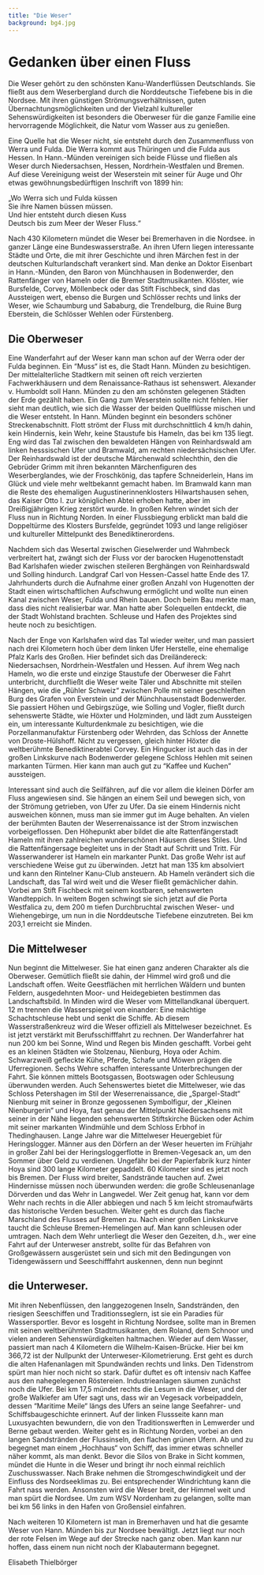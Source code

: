 ```yaml
---
title: "Die Weser"
background: bg4.jpg
---
```


# Gedanken über einen Fluss
Die Weser gehört zu den schönsten Kanu-Wanderflüssen Deutschlands. Sie fließt aus dem Weserbergland durch die Norddeutsche Tiefebene bis in die Nordsee. Mit ihren günstigen Strömungsverhältnissen, guten Übernachtungsmöglichkeiten und der Vielzahl kultureller Sehenswürdigkeiten ist besonders die Oberweser für die ganze Familie eine hervorragende Möglichkeit, die Natur vom Wasser aus zu genießen.

Eine Quelle hat die Weser nicht, sie entsteht durch den Zusammenfluss von Werra und Fulda. Die Werra kommt aus Thüringen und die Fulda aus Hessen. In Hann.-Münden vereinigen sich beide Flüsse und fließen als Weser durch Niedersachsen, Hessen, Nordrhein-Westfalen und Bremen. Auf diese Vereinigung weist der Weserstein mit seiner für Auge und Ohr etwas gewöhnungsbedürftigen Inschrift von 1899 hin: 

„Wo Werra sich und Fulda küssen  
Sie ihre Namen büssen müssen.  
Und hier entsteht durch diesen Kuss  
Deutsch bis zum Meer der Weser Fluss.“

Nach 430 Kilometern mündet die Weser bei Bremerhaven in die Nordsee. in ganzer Länge eine Bundeswasserstraße. An ihren Ufern liegen interessante Städte und Orte, die mit ihrer Geschichte und ihren Märchen fest in der deutschen Kulturlandschaft verankert sind. Man denke an Doktor Eisenbart in Hann.-Münden, den Baron von Münchhausen in Bodenwerder, den Rattenfänger von Hameln oder die Bremer Stadtmusikanten.  Klöster, wie Bursfelde, Corvey, Möllenbeck oder das Stift Fischbeck, sind das Aussteigen wert, ebenso die Burgen und Schlösser rechts und links der Weser, wie Schaumburg und Sababurg, die Trendelburg, die Ruine Burg Eberstein, die Schlösser Wehlen oder Fürstenberg. 

## Die Oberweser
Eine Wanderfahrt auf der Weser kann man schon auf der Werra oder der Fulda be­ginnen. Ein “Muss“ ist es, die Stadt Hann. Münden zu besichtigen. Der mittelalterliche Stadtkern mit seinen oft reich verzierten Fachwerkhäusern und dem Renaissance-Rathaus ist sehenswert. Alexander v. Humboldt soll Hann. Münden zu den am schönsten gelegenen Städten der Erde ge­zählt haben. Ein Gang zum Weserstein sollte nicht fehlen. Hier sieht man deutlich, wie sich die Wasser der beiden Quellflüsse mischen und die Weser entsteht.
In Hann. Münden beginnt ein besonders schöner Streckenabschnitt. Flott strömt der Fluss mit durchschnittlich 4 km/h dahin, kein Hindernis, kein Wehr, keine Staustufe bis Hameln, das bei km 135 liegt. Eng wird das Tal zwischen den bewaldeten Hängen von Reinhardswald am linken hesssischen Ufer und Bramwald, am rechten niedersächsischen Ufer. Der Reinhardswald ist der deutsche Märchenwald schlechthin, den die Gebrüder Grimm mit ihren  bekannten Märchenfiguren des Weserberglandes,  wie  der Froschkönig, das tapfere Schneiderlein, Hans im Glück und viele mehr weltbekannt gemacht haben. Im Bramwald kann man die Reste des ehemaligen Augustinerinnenklosters Hilwartshausen sehen, das Kaiser Otto I. zur königlichen Abtei erhoben hatte, aber im Dreißigjährigen Krieg zerstört wurde.
In großen Kehren windet sich der Fluss nun in Richtung Norden. In einer Flussbiegung erblickt man bald die Doppeltürme des Klosters Bursfelde, gegründet 1093 und lange religiöser und kultureller Mittelpunkt des Benediktinerordens.

Nachdem sich das Wesertal zwischen Gieselwerder und Wahmbeck verbreitert hat, zwängt sich der Fluss vor der barocken Hugenottenstadt Bad Karlshafen wieder zwischen steileren Berghängen von Reinhardswald und Solling hindurch. Landgraf Carl von Hessen-Cassel hatte Ende des 17. Jahrhunderts durch die Aufnahme einer großen Anzahl von Hugenotten der Stadt einen wirtschaftlichen Aufschwung ermöglicht und wollte nun einen Kanal zwischen Weser, Fulda und Rhein bauen. Doch beim Bau merkte man, dass dies nicht realisierbar war. Man hatte aber Solequellen entdeckt, die der Stadt Wohlstand brachten. Schleuse und Hafen des Projektes sind heute noch zu besichtigen.

Nach der Enge von Karlshafen wird das Tal wieder weiter, und man passiert nach drei Kilometern hoch über dem linken Ufer Herstelle, eine ehemalige Pfalz Karls des Großen. Hier befindet sich das Dreiländereck: Niedersachsen, Nordrhein-Westfalen und Hessen. Auf ihrem Weg nach Hameln, wo die erste und einzige Staustufe der Oberweser die Fahrt unterbricht, durchfließt die Weser weite Täler und Abschnitte mit steilen Hängen, wie die „Rühler Schweiz“ zwischen Polle mit seiner geschleiften Burg des Grafen von Everstein und der Münchhausenstadt Bodenwerder. Sie passiert Höhen und Gebirgszüge, wie Solling und Vogler, fließt durch sehenswerte Städte, wie Höxter und Holzminden, und lädt zum Aussteigen ein, um interessante Kulturdenkmale zu besichtigen, wie die Porzellanmanufaktur Fürstenberg oder Wehrden, das Schloss der Annette von Droste-Hülshoff. Nicht zu vergessen, gleich hinter Höxter die weltberühmte Benediktinerabtei Corvey. Ein Hingucker ist auch das in der großen Linkskurve nach Bodenwerder gelegene Schloss Hehlen mit seinen markanten Türmen. Hier kann man auch gut zu “Kaffee und Kuchen” aussteigen.

Interessant sind auch die Seilfähren, auf die vor allem die kleinen Dörfer am Fluss angewiesen sind. Sie hängen an einem Seil und bewegen sich, von der Strömung getrieben, von Ufer zu Ufer. Da sie einem Hindernis nicht ausweichen können, muss man sie immer gut im Auge behalten.
An vielen der berühmten Bauten der Weserrenaissance ist der Strom inzwischen vorbeigeflossen. Den Höhepunkt aber bildet die alte  Rattenfängerstadt Hameln mit ihren zahlreichen wunderschönen Häusern dieses Stiles. Und die Rattenfängersage begleitet uns in der Stadt auf Schritt und Tritt. Für Wasserwanderer ist Hameln ein markanter Punkt. Das große Wehr ist auf verschiedene Weise gut zu überwinden. Jetzt hat man 135 km absolviert und kann den Rintelner Kanu-Club ansteuern.
Ab Hameln verändert sich die Landschaft, das Tal wird weit und die Weser fließt gemächlicher dahin. Vorbei am Stift Fischbeck mit seinem kostbaren, sehenswerten Wandteppich. In weitem Bogen schwingt sie sich jetzt auf die Porta Westfalica zu, dem 200 m tiefen Durchbruchtal zwischen Weser- und Wiehengebirge, um nun in die Norddeutsche Tiefebene einzutreten. Bei km 203,1 erreicht sie Minden.

## Die Mittelweser
Nun beginnt die Mittelweser. Sie hat einen ganz anderen Charakter als die Oberweser. Gemütlich fließt sie dahin, der Himmel wird groß und die Landschaft offen. Weite Geestflächen mit herrlichen Wäldern und bunten Feldern, ausgedehnten Moor- und Heidegebieten bestimmen das Landschaftsbild. In Minden wird die Weser vom Mittellandkanal überquert. 12 m trennen die Wasserspiegel von einander: Eine mächtige Schachtschleuse hebt und senkt die Schiffe. Ab diesem Wasserstraßenkreuz wird die Weser offiziell als Mittelweser bezeichnet. Es ist jetzt verstärkt mit Berufsschifffahrt zu rechnen.
Der Wanderfahrer hat nun 200 km bei Sonne, Wind und Regen bis Minden geschafft. Vorbei geht es an kleinen Städten wie Stolzenau, Nienburg, Hoya oder Achim. Schwarzweiß gefleckte Kühe, Pferde, Schafe und Möwen prägen die Uferregionen. Sechs Wehre schaffen interessante Unterbrechungen der Fahrt. Sie können mittels Bootsgassen, Bootswagen oder Schleusung überwunden werden. 
Auch Sehenswertes bietet die Mittelweser, wie das Schloss Petershagen im Stil der Weserrenaissance, die „Spargel-Stadt“ Nienburg mit seiner in Bronze gegossenen  Symbolfigur, der „Kleinen Nienburgerin“  und Hoya, fast genau der Mittelpunkt Niedersachsens mit seiner in der Nähe liegenden sehenswerten Stiftskirche Bücken oder Achim mit seiner markanten Windmühle und dem Schloss Erbhof in Thedinghausen.
Lange Jahre war die Mittelweser Heuergebiet für Heringslogger. Männer aus den Dörfern an der Weser heuerten im Frühjahr in großer Zahl bei der Heringsloggerflotte in Bremen-Vegesack an, um den Sommer über Geld zu verdienen.
Ungefähr bei der Papierfabrik kurz hinter Hoya sind 300 lange Kilometer gepaddelt. 60 Kilometer sind es jetzt noch bis Bremen. Der Fluss wird breiter, Sandstrände tauchen auf. Zwei Hindernisse müssen noch überwunden werden: die große Schleusenanlage Dörverden und das Wehr in Langwedel. Wer Zeit genug hat, kann vor dem Wehr nach rechts in die Aller abbiegen und nach 5 km leicht stromaufwärts das historische Verden besuchen. Weiter geht es durch das flache Marschland des Flusses auf Bremen zu. Nach einer großen Linkskurve taucht die Schleuse Bremen-Hemelingen auf. Man kann schleusen oder umtragen. Nach dem Wehr unterliegt die Weser den Gezeiten, d.h., wer eine Fahrt auf der Unterweser anstrebt, sollte für das Befahren von Großgewässern ausgerüstet sein und sich mit den Bedingungen von Tidengewässern und Seeschifffahrt auskennen, denn nun beginnt

## die Unterweser.
Mit ihren Nebenflüssen, den langgezogenen Inseln, Sandstränden, den riesigen Seeschiffen und Traditionsseglern, ist sie ein Paradies für Wassersportler. 
Bevor es losgeht in Richtung Nordsee, sollte man in Bremen mit seinen weltberühmten Stadtmusikanten, dem Roland, dem Schnoor und vielen anderen Sehenswürdigkeiten haltmachen. Wieder auf dem Wasser, passiert man nach 4 Kilometern die Wilhelm-Kaisen-Brücke. Hier bei km 366,72 ist der Nullpunkt der Unterweser-Kilometrierung.
Erst geht es durch die alten Hafenanlagen mit Spundwänden rechts und links. Den Tidenstrom spürt man hier noch nicht so stark. Dafür duftet es oft intensiv nach Kaffee aus den nahegelegenen Röstereien. Industrieanlagen säumen zunächst noch die Ufer. Bei km 17,5 mündet rechts die Lesum in die Weser, und der große Walkiefer am Ufer sagt uns, dass wir an Vegesack vorbeipaddeln, dessen “Maritime Meile“ längs des Ufers an seine lange Seefahrer- und Schiffsbaugeschichte erinnert. Auf der linken Flussseite kann man Luxusyachten bewundern, die von den Traditionswerften in Lemwerder und Berne gebaut werden. Weiter geht es in Richtung Norden, vorbei an den langen Sandstränden der Flussinseln, den flachen grünen Ufern. Ab und zu begegnet man einem „Hochhaus“ von Schiff, das immer etwas schneller näher kommt, als man denkt. Bevor die Silos von Brake in Sicht kommen, mündet die Hunte in die Weser und bringt ihr noch einmal reichlich Zuschusswasser.  Nach Brake nehmen die Stromgeschwindigkeit und der Einfluss des Nordseeklimas zu. Bei entsprechender Windrichtung kann die Fahrt nass werden. Ansonsten wird die Weser breit, der Himmel weit und man spürt die Nordsee. Um zum WSV Nordenham zu gelangen, sollte man bei km 56 links in den Hafen von Großensiel einfahren.

Nach weiteren 10 Kilometern ist man in Bremerhaven und hat die gesamte Weser von Hann. Münden bis zur Nordsee bewältigt. Jetzt liegt nur noch der rote Felsen im Wege auf der Strecke nach ganz oben. Man kann nur hoffen, dass einem nun nicht noch der Klabautermann begegnet. 

Elisabeth Thielbörger
